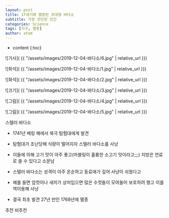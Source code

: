 ```yaml
---
layout: post
title: 17세기에 멸종된 초대형 바다소
subtitle: 가장 잔인한 인간
categories: Science
tags: [지구, 멸종]
author: atom
---
```


* content
{:toc}



![기사]( {{ "/assets/images/2019-12-04-바다소/6.jpg" | relative_url }})

![화석]( {{ "/assets/images/2019-12-04-바다소/1.jpg" | relative_url }})

![화석]( {{ "/assets/images/2019-12-04-바다소/2.jpg" | relative_url }})

![크기]( {{ "/assets/images/2019-12-04-바다소/3.jpg" | relative_url }})

![그림]( {{ "/assets/images/2019-12-04-바다소/4.jpg" | relative_url }})

![그림]( {{ "/assets/images/2019-12-04-바다소/5.jpg" | relative_url }})

스텔러 바다소

 

- 1741년 베링 해에서 북극 탐험대에게 발견

- 탐험대가 조난당해 식량이 떨어지자 스텔러 바다소를 사냥

- 이들에 의해 고기 맛이 아주 좋고(마블링이 훌륭한 소고기 맛이라고;;;) 지방은 연료로 쓸 수 있다고 소문남

- 스텔러 바다소는 성격이 아주 온순하고 동료애가 깊어 사냥이 쉬웠다고

- 예를 들면 암컷이나 새끼가 상처입으면 많은 수컷들이 모여들어 보호하려 했고 이를 역이용해 사냥

- 결국 최초 발견 27년 만인 1768년에 멸종

추천 비추천